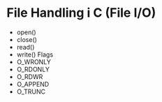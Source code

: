 # File Handling i C (File I/O)<br/>
* open()
* close()
* read()
* write()
Flags
* O_WRONLY
* O_RDONLY
* O_RDWR
* O_APPEND
* O_TRUNC

